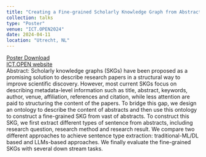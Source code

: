 ```yaml
---
title: "Creating a Fine-grained Scholarly Knowledge Graph from Abstracts"
collection: talks
type: "Poster"
venue: "ICT.OPEN2024"
date: 2024-04-11
location: "Utrecht, NL"
---
```


[Poster Download](https://drive.google.com/file/d/1H1hX99s8CK-L30jPcVoq98Ms82jVjgRR/view?usp=sharing)\
[ICT.OPEN website](https://ictopen.nl/)\
Abstract: Scholarly knowledge graphs (SKGs) have been proposed as a promising solution to describe research papers in a structural way to improve scientific discovery. However, most current SKGs focus on describing metadata-level information such as title, abstract, keywords, author, venue, affiliation, references and citation, while less attention are paid to structuring the content of the papers. To bridge this gap, we design an ontology to describe the content of abstracts and then use this ontology to construct a fine-grained SKG from vast of abstracts. To construct this SKG, we first extract different types of sentence from abstracts, including research question, research method and research result. We compare two different approaches to achieve sentence type extraction: traditional-ML/DL based and LLMs-based approaches. We finally evaluate the fine-grained SKGs with several down stream tasks. 

